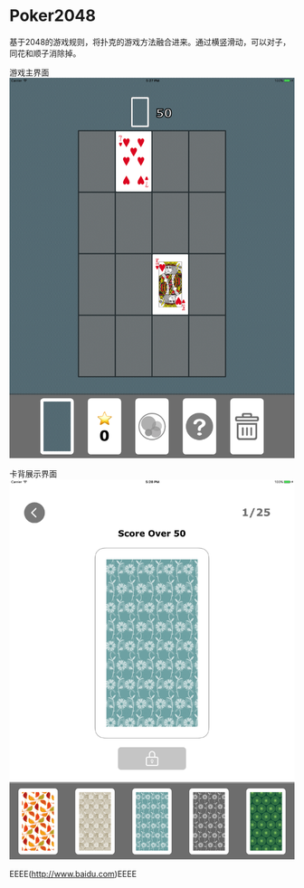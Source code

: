 # Poker2048

基于2048的游戏规则，将扑克的游戏方法融合进来。通过横竖滑动，可以对子，同花和顺子消除掉。

游戏主界面
![Image text](https://raw.githubusercontent.com/tom555cat/pictures/master/Simulator%20Screen%20Shot%202017年5月18日%20下午5.27.50.png)

卡背展示界面
![Image text](https://raw.githubusercontent.com/tom555cat/pictures/master/Simulator%20Screen%20Shot%202017年5月18日%20下午5.28.02.png)


EEEE(http://www.baidu.com)EEEE

